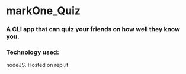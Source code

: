 # markOne_Quiz

### A CLI app that can quiz your friends on how well they know you. 

### Technology used: 
 nodeJS. Hosted on repl.it

